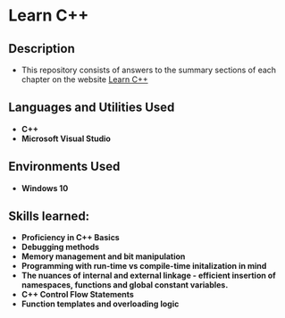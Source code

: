 <h1>Learn C++</h1>

<h2>Description</h2>

- This repository consists of answers to the summary sections of each chapter on the website [Learn C++](https://www.learncpp.com/)

<h2>Languages and Utilities Used</h2>

- <b>C++</b> 
- <b>Microsoft Visual Studio</b>

<h2>Environments Used </h2>

- <b>Windows 10</b>

<h2>Skills learned:</h2>

- <b>Proficiency in C++ Basics</b> 
- <b>Debugging methods</b>
- <b>Memory management and bit manipulation</b>
- <b>Programming with run-time vs compile-time initalization in mind</b>
- <b>The nuances of internal and external linkage - efficient insertion of namespaces, functions and global constant variables.</b>
- <b>C++ Control Flow Statements</b>
- <b>Function templates and overloading logic</b>

<!--
 ```diff
- text in red
+ text in green
! text in orange
# text in gray
@@ text in purple (and bold)@@
```
--!>
